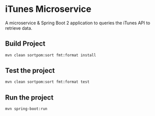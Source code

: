 # iTunes Microservice

A microservice & Spring Boot 2 application to queries the iTunes API to retrieve data.

## Build Project

```bash
mvn clean sortpom:sort fmt:format install
```

## Test the project

```bash
mvn clean sortpom:sort fmt:format test
```

##  Run the project

```bash
mvn spring-boot:run
```
